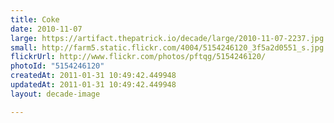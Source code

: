```yaml
---
title: Coke
date: 2010-11-07
large: https://artifact.thepatrick.io/decade/large/2010-11-07-2237.jpg
small: http://farm5.static.flickr.com/4004/5154246120_3f5a2d0551_s.jpg
flickrUrl: http://www.flickr.com/photos/pftqg/5154246120/
photoId: "5154246120"
createdAt: 2011-01-31 10:49:42.449948
updatedAt: 2011-01-31 10:49:42.449948
layout: decade-image

---
```


